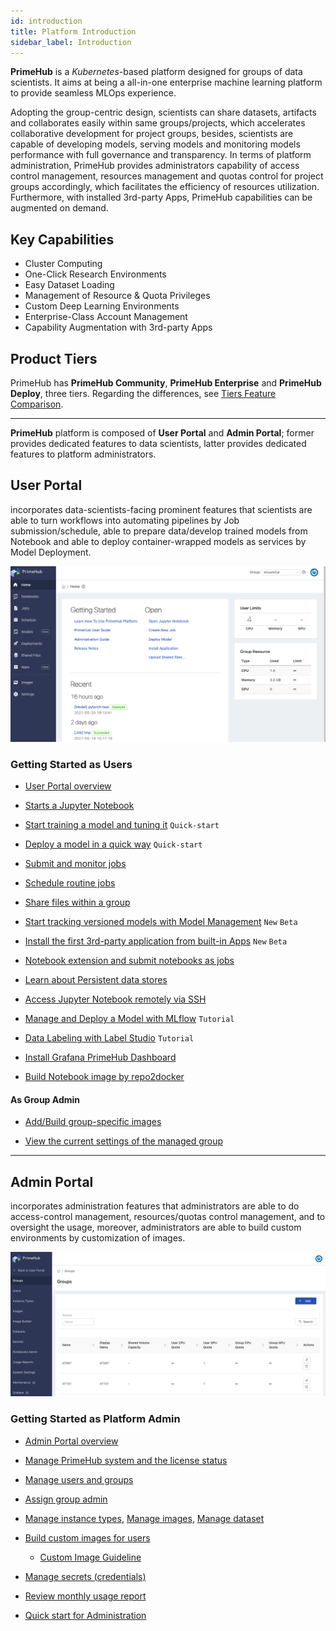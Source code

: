 ```yaml
---
id: introduction
title: Platform Introduction
sidebar_label: Introduction
---
```



**PrimeHub** is a *Kubernetes*-based platform designed for groups of data scientists. It aims at being a all-in-one enterprise machine learning platform to provide seamless MLOps experience.

Adopting the group-centric design, scientists can share datasets, artifacts and collaborates easily within same groups/projects, which accelerates collaborative development for project groups, besides, scientists are capable of developing models, serving models and monitoring models performance with full governance and transparency. In terms of platform administration, PrimeHub provides administrators capability of access control management, resources management and quotas control for project groups accordingly, which facilitates the efficiency of resources utilization. Furthermore, with installed 3rd-party Apps, PrimeHub capabilities can be augmented on demand.

## Key Capabilities

+ Cluster Computing
+ One-Click Research Environments
+ Easy Dataset Loading
+ Management of Resource & Quota Privileges
+ Custom Deep Learning Environments
+ Enterprise-Class Account Management
+ Capability Augmentation with 3rd-party Apps

## Product Tiers

PrimeHub has **PrimeHub Community**, **PrimeHub Enterprise** and **PrimeHub Deploy**, three tiers. Regarding the differences, see [Tiers Feature Comparison](comparison).


---

**PrimeHub** platform is composed of **User Portal** and **Admin Portal**; former provides dedicated features to data scientists, latter provides dedicated features to platform administrators.

## User Portal

incorporates data-scientists-facing prominent features that scientists are able to turn workflows into automating pipelines by Job submission/schedule, able to prepare data/develop trained models from Notebook and able to deploy container-wrapped models as services by Model Deployment.

![landing-user.png](assets/v36-landing-user.png)


### Getting Started as Users

+ [User Portal overview](quickstart/login-portal-user.md)

+ [Starts a Jupyter Notebook](quickstart/launch-project)

+ [Start training a model and tuning it](quickstart/qs-primehub) `Quick-start`

+ [Deploy a model in a quick way](quickstart/qs-primehub-deploy) `Quick-start`

+ [Submit and monitor jobs](job-submission-feature)

+ [Schedule routine jobs](job-scheduling-feature)

+ [Share files within a group](shared-files)

+ [Start tracking versioned models with Model Management](model-management) `New` `Beta`

+ [Install the first 3rd-party application from built-in Apps](primehub-app) `New` `Beta`

+ [Notebook extension and submit notebooks as jobs](ph-notebook-extension)

+ [Learn about Persistent data stores](quickstart/nb-data-store)

+ [Access Jupyter Notebook remotely via SSH](guide_manual/ssh-config)

+ [Manage and Deploy a Model with MLflow](model-management-tutorial) `Tutorial`

+ [Data Labeling with Label Studio](primehub-app-tutorial-label-studio) `Tutorial`

+ [Install Grafana PrimeHub Dashboard](tasks/monitoring)

+ [Build Notebook image by repo2docker](tasks/repo2docker)

#### As Group Admin

+ [Add/Build group-specific images](group-image)

+ [View the current settings of the managed group](group-setting)

---

## Admin Portal

incorporates administration features that administrators are able to do access-control management, resources/quotas control management, and to oversight the usage, moreover, administrators are able to build custom environments by customization of images.

![](assets/v3-admin-portal_v31.png)

### Getting Started as Platform Admin

+ [Admin Portal overview](quickstart/login-portal-admin)

+ [Manage PrimeHub system and the license status](guide_manual/admin-system)

+ [Manage users and groups](guide_manual/admin-user)

+ [Assign group admin](guide_manual/admin-group#members)

+ [Manage instance types](guide_manual/admin-instancetype), [Manage images](guide_manual/admin-image), [Manage dataset](guide_manual/admin-dataset)

+ [Build custom images for users](guide_manual/admin-build-image)
  + [Custom Image Guideline](guide_manual/custom-image-guideline)

+ [Manage secrets (credentials)](guide_manual/admin-secret.md)

+ [Review monthly usage report](guide_manual/admin-report)

+ [Quick start for Administration](quickstart/create-user)
